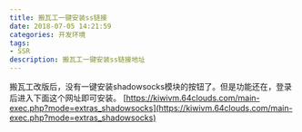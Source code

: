 ```yaml
---
title: 搬瓦工一键安装ss链接
date: 2018-07-05 14:21:59
categories: 开发环境
tags: 
- SSR
description: 搬瓦工一键安装ss链接地址
---
```

搬瓦工改版后，没有一键安装shadowsocks模块的按钮了。但是功能还在，登录后进入下面这个网址即可安装。
[https://kiwivm.64clouds.com/main-exec.php?mode=extras_shadowsocks](https://kiwivm.64clouds.com/main-exec.php?mode=extras_shadowsocks)